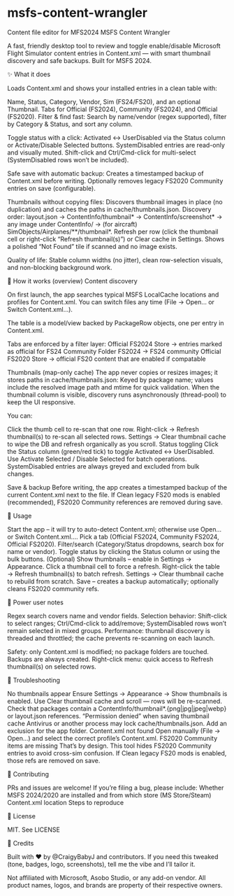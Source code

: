 # msfs-content-wrangler
Content file editor for MFS2024
MSFS Content Wrangler

A fast, friendly desktop tool to review and toggle enable/disable Microsoft Flight Simulator content entries in Content.xml — with smart thumbnail discovery and safe backups. Built for MSFS 2024.


✨ What it does

Loads Content.xml and shows your installed entries in a clean table with:

Name, Status, Category, Vendor, Sim (FS24/FS20), and an optional Thumbnail.
Tabs for Official (FS2024), Community (FS2024), and Official (FS2020).
Filter & find fast: Search by name/vendor (regex supported), filter by Category & Status, and sort any column.

Toggle status with a click:
Activated ↔ UserDisabled via the Status column or Activate/Disable Selected buttons.
SystemDisabled entries are read-only and visually muted.
Shift-click and Ctrl/Cmd-click for multi-select (SystemDisabled rows won’t be included).

Safe save with automatic backup:
Creates a timestamped backup of Content.xml before writing.
Optionally removes legacy FS2020 Community entries on save (configurable).

Thumbnails without copying files:
Discovers thumbnail images in place (no duplication) and caches the paths in cache/thumbnails.json.
Discovery order: layout.json → ContentInfo/thumbnail* → ContentInfo/screenshot* → any image under ContentInfo/ → (for aircraft) SimObjects/Airplanes/**/thumbnail*.
Refresh per row (click the thumbnail cell or right-click “Refresh thumbnail(s)”) or Clear cache in Settings.
Shows a polished “Not Found” tile if scanned and no image exists.

Quality of life:
Stable column widths (no jitter), clean row-selection visuals, and non-blocking background work.

🧩 How it works (overview)
Content discovery

On first launch, the app searches typical MSFS LocalCache locations and profiles for Content.xml. You can switch files any time (File → Open… or Switch Content.xml…).

The table is a model/view backed by PackageRow objects, one per entry in Content.xml.

Tabs are enforced by a filter layer:
Official FS2024 Store → entries marked as official for FS24
Community Folder FS2024 → FS24 community
Official FS2020 Store  → official FS20 content that are enabled if compatable


Thumbnails (map-only cache)
The app never copies or resizes images; it stores paths in cache/thumbnails.json:
Keyed by package name; values include the resolved image path and mtime for quick validation.
When the thumbnail column is visible, discovery runs asynchronously (thread-pool) to keep the UI responsive.

You can:

Click the thumb cell to re-scan that one row.
Right-click → Refresh thumbnail(s) to re-scan all selected rows.
Settings → Clear thumbnail cache to wipe the DB and refresh organically as you scroll.
Status toggling
Click the Status column (green/red tick) to toggle Activated ↔ UserDisabled.
Use Activate Selected / Disable Selected for batch operations.
SystemDisabled entries are always greyed and excluded from bulk changes.

Save & backup
Before writing, the app creates a timestamped backup of the current Content.xml next to the file.
If Clean legacy FS20 mods is enabled (recommended), FS2020 Community references are removed during save.


🧭 Usage

Start the app – it will try to auto-detect Content.xml; otherwise use Open… or Switch Content.xml….
Pick a tab (Official FS2024, Community FS2024, Official FS2020).
Filter/search (Category/Status dropdowns, search box for name or vendor).
Toggle status by clicking the Status column or using the bulk buttons.
(Optional) Show thumbnails – enable in Settings → Appearance.
Click a thumbnail cell to force a refresh.
Right-click the table → Refresh thumbnail(s) to batch refresh.
Settings → Clear thumbnail cache to rebuild from scratch.
Save – creates a backup automatically; optionally cleans FS2020 community refs.

🧪 Power user notes

Regex search covers name and vendor fields.
Selection behavior: Shift-click to select ranges; Ctrl/Cmd-click to add/remove; SystemDisabled rows won’t remain selected in mixed groups.
Performance: thumbnail discovery is threaded and throttled; the cache prevents re-scanning on each launch.

Safety: only Content.xml is modified; no package folders are touched. Backups are always created.
Right-click menu: quick access to Refresh thumbnail(s) on selected rows.

🐞 Troubleshooting

No thumbnails appear
Ensure Settings → Appearance → Show thumbnails is enabled.
Use Clear thumbnail cache and scroll — rows will be re-scanned.
Check that packages contain a ContentInfo/thumbnail*.{png|jpg|jpeg|webp} or layout.json references.
“Permission denied” when saving thumbnail cache
Antivirus or another process may lock cache/thumbnails.json. Add an exclusion for the app folder.
Content.xml not found
Open manually (File → Open…) and select the correct profile’s Content.xml.
FS2020 Community items are missing
That’s by design. This tool hides FS2020 Community entries to avoid cross-sim confusion.
If Clean legacy FS20 mods is enabled, those refs are removed on save.


🤝 Contributing

PRs and issues are welcome! If you’re filing a bug, please include:
Whether MSFS 2024/2020 are installed and from which store (MS Store/Steam)
Content.xml location 
Steps to reproduce

📄 License

MIT. See LICENSE

🙏 Credits

Built with ❤️ by @CraigyBabyJ and contributors.
If you need this tweaked (tone, badges, logo, screenshots), tell me the vibe and I’ll tailor it.

Not affiliated with Microsoft, Asobo Studio, or any add-on vendor. All product names, logos, and brands are property of their respective owners.
